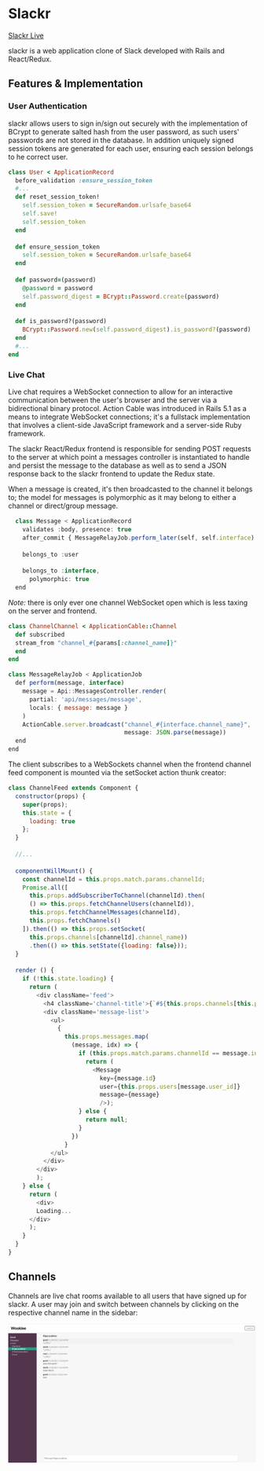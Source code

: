 # Slackr

[Slackr Live][heroku]

[heroku]: www.slackr.us

slackr is a web application clone of Slack developed with Rails and React/Redux.

## Features & Implementation

### User Authentication

slackr allows users to sign in/sign out securely with the implementation of BCrypt to generate salted hash from the user password, as such users' passwords are not stored in the database. In addition uniquely signed session tokens are generated for each user, ensuring each session belongs to he correct user.

```ruby
class User < ApplicationRecord
  before_validation :ensure_session_token
  #...
  def reset_session_token!
    self.session_token = SecureRandom.urlsafe_base64
    self.save!
    self.session_token
  end

  def ensure_session_token
    self.session_token = SecureRandom.urlsafe_base64
  end

  def password=(password)
    @password = password
    self.password_digest = BCrypt::Password.create(password)
  end

  def is_password?(password)
    BCrypt::Password.new(self.password_digest).is_password?(password)
  end
  #...
end
```

### Live Chat

Live chat requires a WebSocket connection to allow for an interactive communication between the user's browser and the server via a bidirectional binary protocol. Action Cable was introduced in Rails 5.1 as a means to integrate WebSocket connections; it's a fullstack implementation that involves a client-side JavaScript framework and a server-side Ruby framework.

The slackr React/Redux frontend is responsible for sending POST requests to the server at which point a messages controller is instantiated to handle and persist the message to the database as well as to send a JSON response back to the slackr frontend to update the Redux state.

When a message is created, it's then broadcasted to the channel it belongs to; the model for messages is polymorphic as it may belong to either a channel or direct/group message.  

```javascript
  class Message < ApplicationRecord
    validates :body, presence: true
    after_commit { MessageRelayJob.perform_later(self, self.interface) }

    belongs_to :user

    belongs_to :interface,
      polymorphic: true
  end  
```

*Note:* there is only ever one channel WebSocket open which is less taxing on the server and frontend.

```Ruby
class ChannelChannel < ApplicationCable::Channel
  def subscribed
  stream_from "channel_#{params[:channel_name]}"
  end
end
```
```javascript
class MessageRelayJob < ApplicationJob
  def perform(message, interface)
    message = Api::MessagesController.render(
      partial: 'api/messages/message',
      locals: { message: message }
    )
    ActionCable.server.broadcast("channel_#{interface.channel_name}",
                                 message: JSON.parse(message))
  end
end
```

The client subscribes to a WebSockets channel when the frontend channel feed component is mounted via the setSocket action thunk creator:

```javascript
class ChannelFeed extends Component {
  constructor(props) {
    super(props);
    this.state = {
      loading: true
    };
  }

  //...

  componentWillMount() {
    const channelId = this.props.match.params.channelId;
    Promise.all([
      this.props.addSubscriberToChannel(channelId).then(
      () => this.props.fetchChannelUsers(channelId)),
      this.props.fetchChannelMessages(channelId),
      this.props.fetchChannels()
    ]).then(() => this.props.setSocket(
      this.props.channels[channelId].channel_name))
      .then(() => this.setState({loading: false}));
  }

  render () {
    if (!this.state.loading) {
      return (
        <div className='feed'>
          <h4 className='channel-title'>{`#${this.props.channels[this.props.match.params.channelId].channel_name}`.toLowerCase()}</h4>
          <div className='message-list'>
            <ul>
              {
                this.props.messages.map(
                  (message, idx) => {
                    if (this.props.match.params.channelId == message.interface_id) {
                      return (
                        <Message
                          key={message.id}
                          user={this.props.users[message.user_id]}
                          message={message}
                          />);
                    } else {
                      return null;
                    }
                  })
                }
            </ul>
          </div>
        </div>
        );
    } else {
      return (
        <div>
        Loading...
      </div>
      );
    }
  }
}

```

## Channels

Channels are live chat rooms available to all users that have signed up for slackr. A user may join and switch between channels by clicking on the respective channel name in the sidebar:

![channels](https://github.com/aahmad94/slackr/blob/master/docs/wookies-channels.png)
